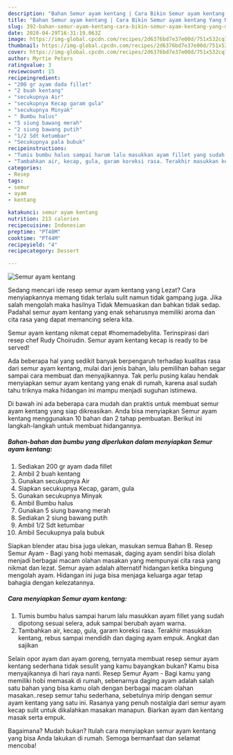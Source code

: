 ```yaml
---
description: "Bahan Semur ayam kentang | Cara Bikin Semur ayam kentang Yang Mudah Dan Praktis"
title: "Bahan Semur ayam kentang | Cara Bikin Semur ayam kentang Yang Mudah Dan Praktis"
slug: 392-bahan-semur-ayam-kentang-cara-bikin-semur-ayam-kentang-yang-mudah-dan-praktis
date: 2020-04-29T16:31:19.063Z
image: https://img-global.cpcdn.com/recipes/2d6376bd7e37e00d/751x532cq70/semur-ayam-kentang-foto-resep-utama.jpg
thumbnail: https://img-global.cpcdn.com/recipes/2d6376bd7e37e00d/751x532cq70/semur-ayam-kentang-foto-resep-utama.jpg
cover: https://img-global.cpcdn.com/recipes/2d6376bd7e37e00d/751x532cq70/semur-ayam-kentang-foto-resep-utama.jpg
author: Myrtie Peters
ratingvalue: 3
reviewcount: 15
recipeingredient:
- "200 gr ayam dada fillet"
- "2 buah kentang"
- "secukupnya Air"
- "secukupnya Kecap garam gula"
- "secukupnya Minyak"
- " Bumbu halus"
- "5 siung bawang merah"
- "2 siung bawang putih"
- "1/2 Sdt ketumbar"
- "Secukupnya pala bubuk"
recipeinstructions:
- "Tumis bumbu halus sampai harum lalu masukkan ayam fillet yang sudah dipotong sesuai selera, aduk sampai berubah ayam warna."
- "Tambahkan air, kecap, gula, garam koreksi rasa. Terakhir masukkan kentang, rebus sampai mendidih dan daging ayam empuk. Angkat dan sajikan"
categories:
- Resep
tags:
- semur
- ayam
- kentang

katakunci: semur ayam kentang 
nutrition: 213 calories
recipecuisine: Indonesian
preptime: "PT40M"
cooktime: "PT44M"
recipeyield: "4"
recipecategory: Dessert

---
```



![Semur ayam kentang](https://img-global.cpcdn.com/recipes/2d6376bd7e37e00d/751x532cq70/semur-ayam-kentang-foto-resep-utama.jpg)

Sedang mencari ide resep semur ayam kentang yang Lezat? Cara menyiapkannya memang tidak terlalu sulit namun tidak gampang juga. Jika salah mengolah maka hasilnya Tidak Memuaskan dan bahkan tidak sedap. Padahal semur ayam kentang yang enak seharusnya memiliki aroma dan cita rasa yang dapat memancing selera kita.

Semur ayam kentang nikmat cepat #homemadebylita. Terinspirasi dari resep chef Rudy Choirudin. Semur ayam kentang kecap is ready to be served!

Ada beberapa hal yang sedikit banyak berpengaruh terhadap kualitas rasa dari semur ayam kentang, mulai dari jenis bahan, lalu pemilihan bahan segar sampai cara membuat dan menyajikannya. Tak perlu pusing kalau hendak menyiapkan semur ayam kentang yang enak di rumah, karena asal sudah tahu triknya maka hidangan ini mampu menjadi suguhan istimewa.


Di bawah ini ada beberapa cara mudah dan praktis untuk membuat semur ayam kentang yang siap dikreasikan. Anda bisa menyiapkan Semur ayam kentang menggunakan 10 bahan dan 2 tahap pembuatan. Berikut ini langkah-langkah untuk membuat hidangannya.

<!--inarticleads1-->

##### Bahan-bahan dan bumbu yang diperlukan dalam menyiapkan Semur ayam kentang:

1. Sediakan 200 gr ayam dada fillet
1. Ambil 2 buah kentang
1. Gunakan secukupnya Air
1. Siapkan secukupnya Kecap, garam, gula
1. Gunakan secukupnya Minyak
1. Ambil  Bumbu halus
1. Gunakan 5 siung bawang merah
1. Sediakan 2 siung bawang putih
1. Ambil 1/2 Sdt ketumbar
1. Ambil Secukupnya pala bubuk


Siapkan blender atau bisa juga ulekan, masukan semua Bahan B. Resep Semur Ayam - Bagi yang hobi memasak, daging ayam sendiri bisa diolah menjadi berbagai macam olahan masakan yang mempunyai cita rasa yang nikmat dan lezat. Semur ayam adalah alternatif hidangan ketika bingung mengolah ayam. Hidangan ini juga bisa menjaga keluarga agar tetap bahagia dengan kelezatannya. 

<!--inarticleads2-->

##### Cara menyiapkan Semur ayam kentang:

1. Tumis bumbu halus sampai harum lalu masukkan ayam fillet yang sudah dipotong sesuai selera, aduk sampai berubah ayam warna.
1. Tambahkan air, kecap, gula, garam koreksi rasa. Terakhir masukkan kentang, rebus sampai mendidih dan daging ayam empuk. Angkat dan sajikan


Selain opor ayam dan ayam goreng, ternyata membuat resep semur ayam kentang sederhana tidak sesulit yang kamu bayangkan bukan? Kamu bisa menyajikannya di hari raya nanti. Resep Semur Ayam - Bagi kamu yang memiliki hobi memasak di rumah, sebenarnya daging ayam adalah salah satu bahan yang bisa kamu olah dengan berbagai macam olahan masakan..resep semur tahu sederhana, sebetulnya mirip dengan semur ayam kentang yang satu ini. Rasanya yang penuh nostalgia dari semur ayam kecap sulit untuk dikalahkan masakan manapun. Biarkan ayam dan kentang masak serta empuk. 

Bagaimana? Mudah bukan? Itulah cara menyiapkan semur ayam kentang yang bisa Anda lakukan di rumah. Semoga bermanfaat dan selamat mencoba!
